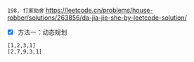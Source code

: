 
`198. 打家劫舍` https://leetcode.cn/problems/house-robber/solutions/263856/da-jia-jie-she-by-leetcode-solution/
- [x] 方法一：动态规划

```
[1,2,3,1]
[2,7,9,3,1]
```
